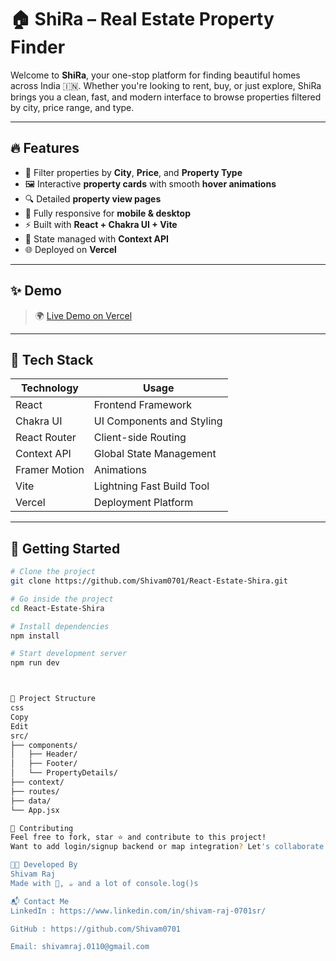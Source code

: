 # 🏠 ShiRa – Real Estate Property Finder

Welcome to **ShiRa**, your one-stop platform for finding beautiful homes across India 🇮🇳. Whether you're looking to rent, buy, or just explore, ShiRa brings you a clean, fast, and modern interface to browse properties filtered by city, price range, and type.

---

## 🔥 Features

- 🌆 Filter properties by **City**, **Price**, and **Property Type**
- 🖼️ Interactive **property cards** with smooth **hover animations**
- 🔍 Detailed **property view pages**
- 📱 Fully responsive for **mobile & desktop**
- ⚡ Built with **React + Chakra UI + Vite**
- 🧠 State managed with **Context API**
- 🌐 Deployed on **Vercel**

---

## ✨ Demo

> 🌍 [Live Demo on Vercel](https://real-estate-shira.vercel.app/)

---

## 🧱 Tech Stack

| Technology    | Usage                        |
| ------------- | ---------------------------- |
| React         | Frontend Framework           |
| Chakra UI     | UI Components and Styling    |
| React Router  | Client-side Routing          |
| Context API   | Global State Management      |
| Framer Motion | Animations                   |
| Vite          | Lightning Fast Build Tool    |
| Vercel        | Deployment Platform          |

---

## 🚀 Getting Started

```bash
# Clone the project
git clone https://github.com/Shivam0701/React-Estate-Shira.git

# Go inside the project
cd React-Estate-Shira

# Install dependencies
npm install

# Start development server
npm run dev



📁 Project Structure
css
Copy
Edit
src/
├── components/
│   ├── Header/
│   ├── Footer/
│   └── PropertyDetails/
├── context/
├── routes/
├── data/
└── App.jsx

🤝 Contributing
Feel free to fork, star ⭐ and contribute to this project!
Want to add login/signup backend or map integration? Let's collaborate!

🧑‍💻 Developed By
Shivam Raj
Made with 💙, ☕ and a lot of console.log()s

📬 Contact Me
LinkedIn : https://www.linkedin.com/in/shivam-raj-0701sr/

GitHub : https://github.com/Shivam0701

Email: shivamraj.0110@gmail.com

